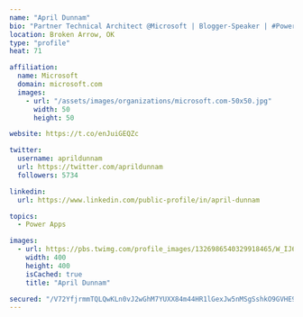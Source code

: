 ```yaml
---
name: "April Dunnam"
bio: "Partner Technical Architect @Microsoft | Blogger-Speaker | #PowerApps, #PowerAutomate, #Office365, #SharePoint | #WIT | #Karaoke Queen"
location: Broken Arrow, OK
type: "profile"
heat: 71

affiliation:
  name: Microsoft
  domain: microsoft.com
  images:
    - url: "/assets/images/organizations/microsoft.com-50x50.jpg"
      width: 50
      height: 50

website: https://t.co/enJuiGEQZc

twitter:
  username: aprildunnam
  url: https://twitter.com/aprildunnam
  followers: 5734

linkedin:
  url: https://www.linkedin.com/public-profile/in/april-dunnam

topics:
  - Power Apps

images:
  - url: https://pbs.twimg.com/profile_images/1326986540329918465/W_IJ6Ih2_400x400.jpg
    width: 400
    height: 400
    isCached: true
    title: "April Dunnam"

secured: "/V72YfjrmmTQLQwKLn0vJ2wGhM7YUXX84m44HR1lGexJw5nMSgSshkO9GVHE9b9k48WpqSlArABn6LmxTWDY0+UXvMqKPR+3dNUC+W9CxR89fvqZVBv4HXlgLbXB5lefg69T6Njz2mJTBd2sieUfgSTne44cBO9eWjhoRgOoDXxXKpUdf3MP8++m9fP0jqJuQ3zxR4DfD1wTAOMjfIqvV2qvbrbSIRtA+HqbvvJ9O8riOvIZYv+jl7eFfUI5NfUjQWBcOCNNUKVgJibCwCaqPeP80JvayHt6BSyKN8TKl83FaAeRolb1d+rd5k257JAXpGOT1W8mGzeK2c99RmWHfmVndZiiFagjqbV8r1AoYTZTZ2t9JiyXRkByiz/e1Qyrqeix8DK1zYxvFM7D2KPU3Ga7eStko1sJ6r08ekGiA0M=;oS4t9MwkAyJnbPmzRiOPCQ=="
---
```


